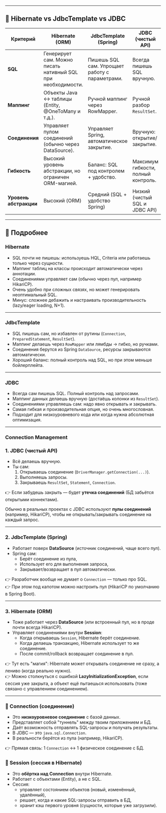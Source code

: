 
---

## 🔹 Hibernate vs JdbcTemplate vs JDBC

| Критерий               | **Hibernate** (ORM)                                          | **JdbcTemplate** (Spring)                      | **JDBC** (чистый API)               |
| ---------------------- | ------------------------------------------------------------ | ---------------------------------------------- | ----------------------------------- |
| **SQL**                | Генерирует сам. Можно писать нативный SQL при необходимости. | Пишешь SQL сам. Упрощает работу с параметрами. | Всегда пишешь SQL вручную.          |
| **Маппинг**            | Объекты Java ↔ таблицы (Entity, @OneToMany и т.д.).          | Ручной маппинг через RowMapper.                | Ручной разбор `ResultSet`.          |
| **Соединения**         | Управляет пулом соединений (обычно через DataSource).        | Управляет Spring, автоматическое закрытие.     | Вручную: открытие/закрытие.         |
| **Гибкость**           | Высокий уровень абстракции, но ограничен ORM-магией.         | Баланс: SQL под контролем + удобство.          | Максимум гибкости, полный контроль. |
| **Уровень абстракции** | Высокий (ORM)                                                | Средний (SQL + удобство Spring)                | Низкий (чистый SQL и JDBC API)      |

---

## 🔹 Подробнее

### **Hibernate**

- SQL почти не пишешь: используешь HQL, Criteria или работаешь только через сущности.
- Маппинг таблиц на классы происходит автоматически через аннотации.
- Соединениями управляет сам (обычно через пул, например HikariCP).
- Очень удобно при сложных связях, но может генерировать неоптимальный SQL.
- Минус: сложнее дебажить и настраивать производительность (lazy/eager loading, N+1).

---

### **JdbcTemplate**
- SQL пишешь сам, но избавлен от рутины (`Connection`, `PreparedStatement`, `ResultSet`).
- Маппинг делаешь через `RowMapper` или лямбды → гибко, но ручками.
- Соединения берутся из Spring `DataSource`, ресурсы закрываются автоматически.
- Хороший баланс: полный контроль над SQL, но при этом меньше бойлерплейта.

---

### **JDBC**
- Всегда сам пишешь SQL. Полный контроль над запросами.
- Маппинг данных делаешь вручную (достаёшь колонки из `ResultSet`).
- Соединениями управляешь сам: надо явно открывать и закрывать.
- Самая гибкая и производительная опция, но очень многословная.
- Подходит для низкоуровневого кода или когда нужна абсолютная оптимизация.

---
### Connection Management
### **1. JDBC (чистый API)**
- Всё делаешь вручную.
- Ты сам:
    1. Открываешь соединение (`DriverManager.getConnection(...)`).
    2. Выполняешь запросы.
    3. Закрываешь `ResultSet`, `Statement`, `Connection`.

👉 Если забудешь закрыть — будет **утечка соединений** (БД забьётся открытыми коннектами).

Обычно в реальных проектах с JDBC используют **пулы соединений** (например, HikariCP), чтобы не открывать/закрывать соединение на каждый запрос.

---
### **2. JdbcTemplate (Spring)**
- Работает поверх **DataSource** (источник соединений, чаще всего пул).
- Spring сам:
    - Берёт соединение из пула,
    - Использует его для выполнения запроса,
    - Закрывает/возвращает в пул автоматически.

👉 Разработчик вообще не думает о `Connection` — только про SQL.  
👉 При этом под капотом можно настроить пул (HikariCP по умолчанию в Spring Boot).

---

### **3. Hibernate (ORM)**
- Тоже работает через **DataSource** (или встроенный пул, но в проде почти всегда HikariCP).
- Управляет соединениями внутри **Session**:
    - Когда открываешь `Session`, Hibernate берёт соединение.
    - Когда делаешь транзакцию, Hibernate использует то же соединение.
    - После commit/rollback возвращает соединение в пул.
        

👉 Тут есть "магия": Hibernate может открывать соединение не сразу, а лениво (когда реально нужно).  
👉 Можно столкнуться с ошибкой **LazyInitializationException**, если сессия уже закрыта, а объект ещё пытаешься использовать (тоже связано с управлением соединением).

---
### 🔹 Connection (соединение)
- Это **низкоуровневое соединение** с базой данных.
- Представляет собой "туннель" между твоим приложением и БД.
- Даёт возможность отправлять SQL-запросы и получать результаты.
- В JDBC — это `java.sql.Connection`.
- В реальности берётся из пула (например, HikariCP).

👉 Прямая связь: 1 `Connection` ↔ 1 физическое соединение с БД.

### 🔹 Session (сессия в Hibernate)
- Это **обёртка над Connection** внутри Hibernate.
- Работает с объектами (Entity), а не с SQL.
- Сессия:
    - управляет состоянием объектов (новый, изменённый, удалённый),
    - решает, когда и какие SQL-запросы отправить в БД,
    - хранит кэш первого уровня (сущности, которые уже загрузили).
